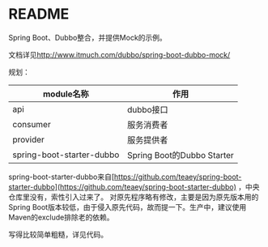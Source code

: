 # README

Spring Boot、Dubbo整合，并提供Mock的示例。

文档详见<http://www.itmuch.com/dubbo/spring-boot-dubbo-mock/>





规划：

| module名称                  | 作用                        |
| ------------------------- | ------------------------- |
| api                       | dubbo接口                   |
| consumer                  | 服务消费者                     |
| provider                  | 服务提供者                     |
| spring-boot-starter-dubbo | Spring Boot的Dubbo Starter |

spring-boot-starter-dubbo来自[https://github.com/teaey/spring-boot-starter-dubbo](https://github.com/teaey/spring-boot-starter-dubbo) ，中央仓库里没有，索性引入过来了。 对原先程序略有修改，主要是因为原先版本用的Spring Boot版本较低，由于侵入原先代码，故而提一下。生产中，建议使用Maven的exclude排除老的依赖。

写得比较简单粗糙，详见代码。